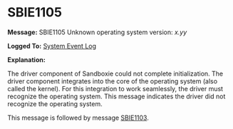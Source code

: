# SBIE1105

**Message:** SBIE1105 Unknown operating system version: _x.yy_

**Logged To:** [System Event Log](SystemEventLog)

**Explanation:**

The driver component of Sandboxie could not complete initialization. The driver component integrates into the core of the operating system (also called the kernel). For this integration to work seamlessly, the driver must recognize the operating system. This message indicates the driver did not recognize the operating system.

This message is followed by message [SBIE1103](SBIE1103).
